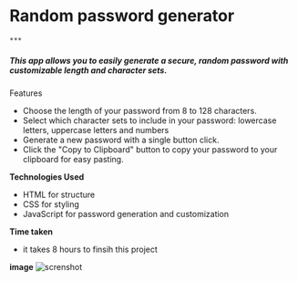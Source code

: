 #  Random password generator 

    ***

<h5>This app allows you to easily generate a secure, random password with customizable length and character sets.</h5>

Features

* Choose the length of your password from 8 to 128 characters.
* Select which character sets to include in your password: lowercase letters, uppercase letters and numbers
* Generate a new password with a single button click.
* Click the "Copy to Clipboard" button to copy your password to your clipboard for easy pasting.

**Technologies Used**

* HTML for structure
* CSS for styling
* JavaScript for password generation and customization

**Time taken**
* it takes 8 hours to finsih this project

**image**
![screnshot](./Image/Project.png)

